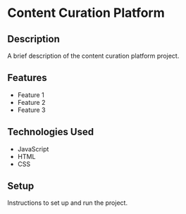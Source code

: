 # Content Curation Platform

## Description

A brief description of the content curation platform project.

## Features

- Feature 1
- Feature 2
- Feature 3

## Technologies Used

- JavaScript
- HTML
- CSS

## Setup

Instructions to set up and run the project.
